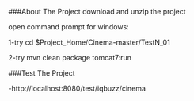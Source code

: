 ###About The Project 
download and unzip the project

open command prompt for windows:

1-try cd $Project_Home/Cinema-master/TestN_01

2-try mvn clean package tomcat7:run

###Test The Project

  -http://localhost:8080/test/iqbuzz/cinema
  
	 
	 
	 
	 
